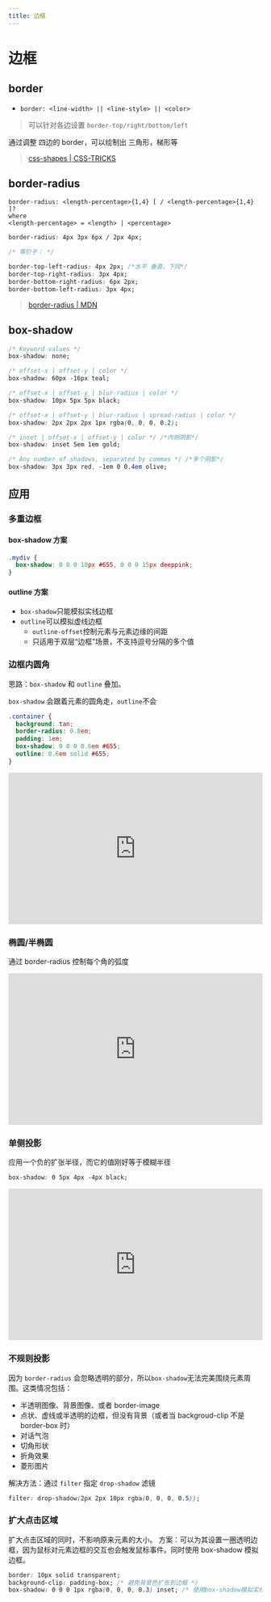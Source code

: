 ```yaml
---
title: 边框
---
```


# 边框

## border

- `border: <line-width> || <line-style> || <color>`

> 可以针对各边设置 `border-top/right/bottom/left`

通过调整 四边的 border，可以绘制出 三角形，梯形等

> [css-shapes | CSS-TRICKS](https://css-tricks.com/the-shapes-of-css/)

## border-radius

```
border-radius: <length-percentage>{1,4} [ / <length-percentage>{1,4} ]?
where
<length-percentage> = <length> | <percentage>
```

```css
border-radius: 4px 3px 6px / 2px 4px;

/* 等价于： */

border-top-left-radius: 4px 2px; /*水平 垂直，下同*/
border-top-right-radius: 3px 4px;
border-bottom-right-radius: 6px 2px;
border-bottom-left-radius: 3px 4px;
```

> [border-radius | MDN](https://developer.mozilla.org/zh-CN/docs/Web/CSS/border-radius)

## box-shadow

```css
/* Keyword values */
box-shadow: none;

/* offset-x | offset-y | color */
box-shadow: 60px -16px teal;

/* offset-x | offset-y | blur-radius | color */
box-shadow: 10px 5px 5px black;

/* offset-x | offset-y | blur-radius | spread-radius | color */
box-shadow: 2px 2px 2px 1px rgba(0, 0, 0, 0.2);

/* inset | offset-x | offset-y | color */ /*内侧阴影*/
box-shadow: inset 5em 1em gold;

/* Any number of shadows, separated by commas */ /*多个阴影*/
box-shadow: 3px 3px red, -1em 0 0.4em olive;
```

## 应用

### 多重边框

#### box-shadow 方案

```css
.mydiv {
  box-shadow: 0 0 0 10px #655, 0 0 0 15px deeppink;
}
```

#### outline 方案

- `box-shadow`只能模拟实线边框
- `outline`可以模拟虚线边框
  - `outline-offset`控制元素与元素边缘的间距
  - 只适用于双层“边框”场景，不支持逗号分隔的多个值

### 边框内圆角

思路：`box-shadow` 和 `outline` 叠加。

`box-shadow` 会跟着元素的圆角走，`outline`不会

```css
.container {
  background: tan;
  border-radius: 0.8em;
  padding: 1em;
  box-shadow: 0 0 0 0.6em #655;
  outline: 0.6em solid #655;
}
```

<iframe height="300" style="width: 100%;" scrolling="no" title="css-secrect-边框内圆角" src="https://codepen.io/rinxu/embed/vYZdQoO?default-tab=css%2Cresult" frameborder="no" loading="lazy" allowtransparency="true" allowfullscreen="true">
  See the Pen <a href="https://codepen.io/rinxu/pen/vYZdQoO">
  css-secrect-边框内圆角</a> by Rin (<a href="https://codepen.io/rinxu">@rinxu</a>)
  on <a href="https://codepen.io">CodePen</a>.
</iframe>

### 椭圆/半椭圆

通过 border-radius 控制每个角的弧度

<iframe height="300" style="width: 100%;" scrolling="no" title="css-secrect-椭圆&amp;半椭圆" src="https://codepen.io/rinxu/embed/oNwEmqo?default-tab=css%2Cresult" frameborder="no" loading="lazy" allowtransparency="true" allowfullscreen="true">
  See the Pen <a href="https://codepen.io/rinxu/pen/oNwEmqo">
  css-secrect-椭圆&amp;半椭圆</a> by Rin (<a href="https://codepen.io/rinxu">@rinxu</a>)
  on <a href="https://codepen.io">CodePen</a>.
</iframe>

### 单侧投影

应用一个负的扩张半径，而它的值刚好等于模糊半径

```css
box-shadow: 0 5px 4px -4px black;
```

<iframe height="300" style="width: 100%;" scrolling="no" title="css-secrect-单侧投影" src="https://codepen.io/rinxu/embed/oNwEOLN?default-tab=css%2Cresult" frameborder="no" loading="lazy" allowtransparency="true" allowfullscreen="true">
  See the Pen <a href="https://codepen.io/rinxu/pen/oNwEOLN">
  css-secrect-单侧投影</a> by Rin (<a href="https://codepen.io/rinxu">@rinxu</a>)
  on <a href="https://codepen.io">CodePen</a>.
</iframe>

### 不规则投影

因为 `border-radius` 会忽略透明的部分，所以`box-shadow`无法完美围绕元素周围。这类情况包括：

- 半透明图像、背景图像、或者 border-image
- 点状、虚线或半透明的边框，但没有背景（或者当 backgroud-clip 不是 border-box 时）
- 对话气泡
- 切角形状
- 折角效果
- 菱形图片

解决方法：通过 `filter` 指定 `drop-shadow` 滤镜

```css
filter: drop-shadow(2px 2px 10px rgba(0, 0, 0, 0.5));
```

### 扩大点击区域

扩大点击区域的同时，不影响原来元素的大小。
方案：可以为其设置一圈透明边框，因为鼠标对元素边框的交互也会触发鼠标事件。同时使用 box-shadow 模拟边框。

```css
border: 10px solid transparent;
background-clip: padding-box; /* 避免背景色扩张到边框 */
box-shadow: 0 0 0 1px rgba(0, 0, 0, 0.3) inset; /* 使用box-shadow模拟实线边框 */
```
